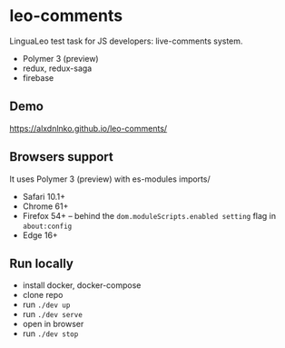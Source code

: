 # leo-comments

LinguaLeo test task for JS developers: live-comments system.

* Polymer 3 (preview)
* redux, redux-saga
* firebase


## Demo

https://alxdnlnko.github.io/leo-comments/


## Browsers support

It uses Polymer 3 (preview) with es-modules imports/

* Safari 10.1+
* Chrome 61+
* Firefox 54+ – behind the `dom.moduleScripts.enabled setting` flag in `about:config`
* Edge 16+


## Run locally

* install docker, docker-compose
* clone repo
* run `./dev up`
* run `./dev serve`
* open in browser
* run `./dev stop`
